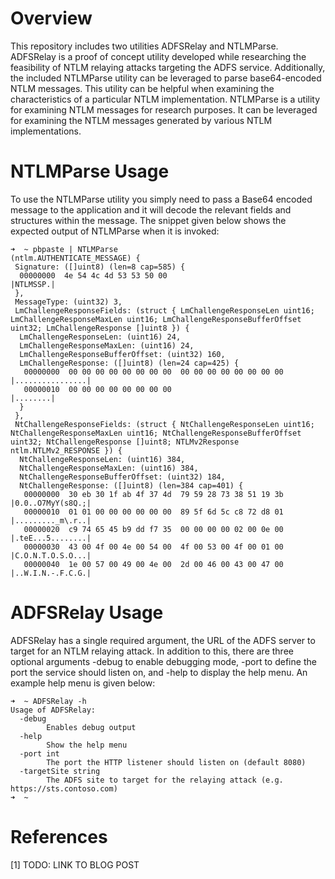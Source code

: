 # Overview 

This repository includes two utilities ADFSRelay and NTLMParse. ADFSRelay is a proof of concept utility developed while researching the feasibility of NTLM relaying attacks targeting the ADFS service. Additionally, the included NTLMParse utility can be leveraged to parse base64-encoded NTLM messages. This utility can be helpful when examining the characteristics of a particular NTLM implementation. NTLMParse is a utility for examining NTLM messages for research purposes. It can be leveraged for examining the NTLM messages generated by various NTLM implementations.

# NTLMParse Usage

To use the NTLMParse utility you simply need to pass a Base64 encoded message to the application and it will decode the relevant fields and structures within the message. The snippet given below shows the expected output of NTLMParse when it is invoked:

```
➜  ~ pbpaste | NTLMParse
(ntlm.AUTHENTICATE_MESSAGE) {
 Signature: ([]uint8) (len=8 cap=585) {
  00000000  4e 54 4c 4d 53 53 50 00                           |NTLMSSP.|
 },
 MessageType: (uint32) 3,
 LmChallengeResponseFields: (struct { LmChallengeResponseLen uint16; LmChallengeResponseMaxLen uint16; LmChallengeResponseBufferOffset uint32; LmChallengeResponse []uint8 }) {
  LmChallengeResponseLen: (uint16) 24,
  LmChallengeResponseMaxLen: (uint16) 24,
  LmChallengeResponseBufferOffset: (uint32) 160,
  LmChallengeResponse: ([]uint8) (len=24 cap=425) {
   00000000  00 00 00 00 00 00 00 00  00 00 00 00 00 00 00 00  |................|
   00000010  00 00 00 00 00 00 00 00                           |........|
  }
 },
 NtChallengeResponseFields: (struct { NtChallengeResponseLen uint16; NtChallengeResponseMaxLen uint16; NtChallengeResponseBufferOffset uint32; NtChallengeResponse []uint8; NTLMv2Response ntlm.NTLMv2_RESPONSE }) {
  NtChallengeResponseLen: (uint16) 384,
  NtChallengeResponseMaxLen: (uint16) 384,
  NtChallengeResponseBufferOffset: (uint32) 184,
  NtChallengeResponse: ([]uint8) (len=384 cap=401) {
   00000000  30 eb 30 1f ab 4f 37 4d  79 59 28 73 38 51 19 3b  |0.0..O7MyY(s8Q.;|
   00000010  01 01 00 00 00 00 00 00  89 5f 6d 5c c8 72 d8 01  |........._m\.r..|
   00000020  c9 74 65 45 b9 dd f7 35  00 00 00 00 02 00 0e 00  |.teE...5........|
   00000030  43 00 4f 00 4e 00 54 00  4f 00 53 00 4f 00 01 00  |C.O.N.T.O.S.O...|
   00000040  1e 00 57 00 49 00 4e 00  2d 00 46 00 43 00 47 00  |..W.I.N.-.F.C.G.|
```

# ADFSRelay Usage

ADFSRelay has a single required argument, the URL of the ADFS server to target for an NTLM relaying attack. In addition to this, there are three optional arguments -debug to enable debugging mode, -port to define the port the service should listen on, and -help to display the help menu. An example help menu is given below:

```
➜  ~ ADFSRelay -h
Usage of ADFSRelay:
  -debug
    	Enables debug output
  -help
    	Show the help menu
  -port int
    	The port the HTTP listener should listen on (default 8080)
  -targetSite string
    	The ADFS site to target for the relaying attack (e.g. https://sts.contoso.com)
➜  ~
```

# References
[1] TODO: LINK TO BLOG POST
